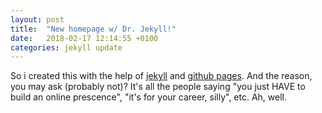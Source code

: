 ```yaml
---
layout: post
title:  "New homepage w/ Dr. Jekyll!"
date:   2018-02-17 12:14:55 +0100
categories: jekyll update
---
```

So i created this with the help of [jekyll](https://jekyllrb.com/) and [github pages](https://pages.github.com/). And the reason, you may ask (probably not)? It's all the people saying "you just HAVE to build an online prescence", "it's for your career, silly", etc. Ah, well.
